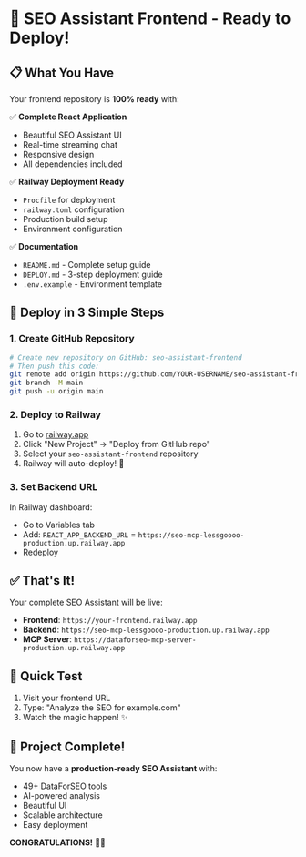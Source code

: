 # 🎉 SEO Assistant Frontend - Ready to Deploy!

## 📋 What You Have

Your frontend repository is **100% ready** with:

✅ **Complete React Application**
- Beautiful SEO Assistant UI
- Real-time streaming chat
- Responsive design
- All dependencies included

✅ **Railway Deployment Ready**
- `Procfile` for deployment
- `railway.toml` configuration
- Production build setup
- Environment configuration

✅ **Documentation**
- `README.md` - Complete setup guide
- `DEPLOY.md` - 3-step deployment guide
- `.env.example` - Environment template

## 🚀 Deploy in 3 Simple Steps

### 1. Create GitHub Repository
```bash
# Create new repository on GitHub: seo-assistant-frontend
# Then push this code:
git remote add origin https://github.com/YOUR-USERNAME/seo-assistant-frontend.git
git branch -M main
git push -u origin main
```

### 2. Deploy to Railway
1. Go to [railway.app](https://railway.app)
2. Click "New Project" → "Deploy from GitHub repo"
3. Select your `seo-assistant-frontend` repository
4. Railway will auto-deploy! 🚀

### 3. Set Backend URL
In Railway dashboard:
- Go to Variables tab
- Add: `REACT_APP_BACKEND_URL` = `https://seo-mcp-lessgoooo-production.up.railway.app`
- Redeploy

## ✅ That's It!

Your complete SEO Assistant will be live:
- **Frontend**: `https://your-frontend.railway.app`
- **Backend**: `https://seo-mcp-lessgoooo-production.up.railway.app`
- **MCP Server**: `https://dataforseo-mcp-server-production.up.railway.app`

## 🎯 Quick Test

1. Visit your frontend URL
2. Type: "Analyze the SEO for example.com"
3. Watch the magic happen! ✨

## 🎉 Project Complete!

You now have a **production-ready SEO Assistant** with:
- 49+ DataForSEO tools
- AI-powered analysis
- Beautiful UI
- Scalable architecture
- Easy deployment

**CONGRATULATIONS!** 🚀🎉 